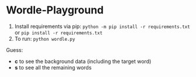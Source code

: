 # Wordle-Playground

1. Install requirements via pip: `python -m pip install -r requirements.txt` or `pip install -r requirements.txt`  
2. To run: `python wordle.py`  

Guess:  
* **c** to see the background data (including the target word)  
* **s** to see all the remaining words
